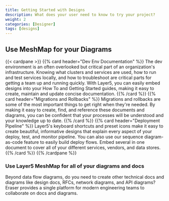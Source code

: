 ```yaml
---
title: Getting Started with Designs
description: What does your user need to know to try your project?
weight: 2
categories: [Designer]
tags: [designs]
---
```



## Use MeshMap for your Diagrams

{{< cardpane >}}
{{% card header="Dev Env Documentation" %}}
The dev environment is an often overlooked but critical part of an organization's infrastructure. Knowing what clusters and services are used, how to run and test services locally, and how to troubleshoot are critical parts for getting a team up and running quickly. With Layer5, you can easily embed designs into your How To and Getting Started guides, making it easy to create, maintain and update concise documentation.
{{% /card %}}
{{% card header="Migrations and Rollbacks" %}}
Migrations and rollbacks are some of the most important things to get right when they're needed. By making it easy to create, find, and reference these documents and diagrams, you can be confident that your processes will be understood and your knowledge up to date.
{{% /card %}}
{{% card header="Deployment Pipeline" %}}
Layer5's keyboard shortcuts and preset icons make it easy to create beautiful, informative designs that explain every aspect of your deploy, test, and monitor pipeline. You can also use our sequence diagram-as-code feature to easily build deploy flows. Embed several in one document to cover all of your different services, vendors, and data stores.
{{% /card %}}
{{% /cardpane %}}

### Use Layer5 MeshMap for all of your diagrams and docs

Beyond data flow diagrams, do you need to create other technical docs and diagrams like design docs, RFCs, network diagrams, and API diagrams? Eraser provides a single platform for modern engineering teams to collaborate on docs and diagrams.
<!-- Information in this section helps your user try your project themselves.

* What do your users need to do to start using your project? This could include downloading/installation instructions, including any prerequisites or system requirements.

* Introductory “Hello World” example, if appropriate. More complex tutorials should live in the Tutorials section.

Consider using the headings below for your getting started page. You can delete any that are not applicable to your project.

## Prerequisites

Are there any system requirements for using your project? What languages are supported (if any)? Do users need to already have any software or tools installed?

## Installation

Where can your user find your project code? How can they install it (binaries, installable package, build from source)? Are there multiple options/versions they can install and how should they choose the right one for them?

## Setup

Is there any initial setup users need to do after installation to try your project?

## Try it out!

Can your users test their installation, for example by running a command or deploying a Hello World example? -->
